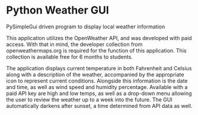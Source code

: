 # Python Weather GUI
PySimpleGui driven program to display local weather information

This application utilizes the OpenWeather API, and was developed with paid access. 
With that in mind, the developer collection from openweathermaps.org is required for the function of this application.
This collection is available free for 6 months to students.

The application displays current temperature in both Fahrenheit and Celsius along with a description of the weather, 
accompanied by the appropriate icon to represent current conditions. Alongside this information is the date and time, as well as wind speed and humidity percentage.
Available with a paid API key are high and low temps, as well as a drop-down menu allowing the user to review the weather up to a week into the future. The GUI automatically darkens after sunset, a time determined from API data as well.